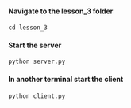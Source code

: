 #### Navigate to the lesson_3 folder
```cd lesson_3```

#### Start the server 
```python server.py```

#### In another terminal start the client 
```python client.py```
